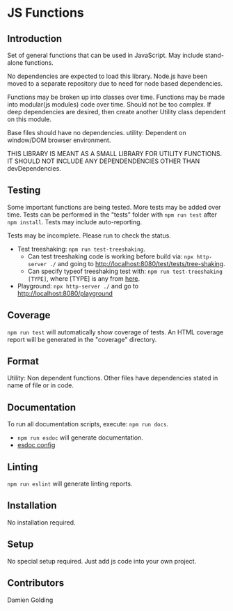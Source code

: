 # JS Functions

## Introduction

Set of general functions that can be used in JavaScript.
May include stand-alone functions.

No dependencies are expected to load this library.
Node.js have been moved to a separate repository due to need for node based dependencies.

Functions may be broken up into classes over time.
Functions may be made into modular(js modules) code over time.
Should not be too complex. If deep dependencies are desired, then create another Utility class dependent on this module.

Base files should have no dependencies.
utility: Dependent on window/DOM browser environment.

THIS LIBRARY IS MEANT AS A SMALL LIBRARY FOR UTILITY FUNCTIONS.
IT SHOULD NOT INCLUDE ANY DEPENDENDENCIES OTHER THAN devDependencies.

## Testing

Some important functions are being tested.
More tests may be added over time.
Tests can be performed in the "tests" folder with `npm run test` after `npm install`. Tests may include auto-reporting.

Tests may be incomplete. Please run to check the status.

- Test treeshaking: `npm run test-treeshaking`.
  - Can test treeshaking code is working before build via: `npx http-server ./` and going to [http://localhost:8080/test/tests/tree-shaking](http://localhost:8080/test/tests/tree-shaking).
  - Can specify typeof treeshaking test with: `npm run test-treeshaking [TYPE]`, where [TYPE] is any from [here](test\tests\tree-shaking\README.md#keys).
- Playground: `npx http-server ./` and go to [http://localhost:8080/playground](http://localhost:8080/playground)

## Coverage

`npm run test` will automatically show coverage of tests.
An HTML coverage report will be generated in the "coverage" directory.

## Format

Utility: Non dependent functions.
Other files have dependencies stated in name of file or in code.

## Documentation

To run all documentation scripts, execute: `npm run docs`.

- `npm run esdoc` will generate documentation.
- [esdoc config](https://esdoc.org/manual/config.html#full-config)

## Linting

`npm run eslint` will generate linting reports.

## Installation

No installation required.

## Setup

No special setup required. Just add js code into your own project.

## Contributors

Damien Golding
